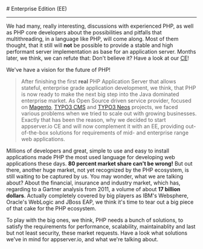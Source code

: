#<i class="fa fa-th-large"></i> Enterprise Edition (EE)
***

We had many, really interesting, discussions with experienced PHP, as well as PHP core developers about the possibilities and pitfalls that multithreading, in a language like PHP, will come along. Most of them thought, that it still will **not** be possible to provide a stable and high performant server implementation as base for an application server. Months later, we think, we can refute that: Don't believe it? Have a look at our [CE](<{{ "/products/community-edition.html" | prepend: site.baseurl }}>)!

We've have a vision for the future of PHP!

> After finishing the first **real** PHP Application Server that allows stateful, enterprise grade application development, we think, that PHP is now ready to make the next big step into the Java dominated enterprise market. As Open Source driven service provider, focused on [Magento](http://magento.com), [TYPO3 CMS](http://typo3.org/typo3-cms) and [TYPO3 Neos](http://typo3.org/typo3-neos) projects, we faced various problems when we tried to scale out with growing businesses. Exactly that has been the reason, why we decided to start appserver.io CE and will now complement it with an EE, providing out-of-the-box solutions for requirements of mid- and enterprise range web applications.

Millions of developers and great, simple to use and easy to install applications made PHP the most used language for developing web applications these days. **80 percent market share can't be wrong!** But out there, another huge market, not yet recognized by the PHP ecosystem, is still waiting to be captured by us. You may wonder, what we are talking about? About the financial, insurance and industry market, which has, regarding to a Gartner analysis from 2011, a volume of about **17 billion dollars**. Actually completely covered by big players as IBM's Websphere, Oracle's WebLogic and JBoss EAP, we think it's time to tear out a big piece of that cake for the PHP ecosystem. 

To play with the big ones, we think, PHP needs a bunch of solutions, to satisfy the requirements for performance, scalability, maintainablity and last but not least security, these market requests. Have a look what solutions we've in mind for appserver.io, and what we're talking about.
